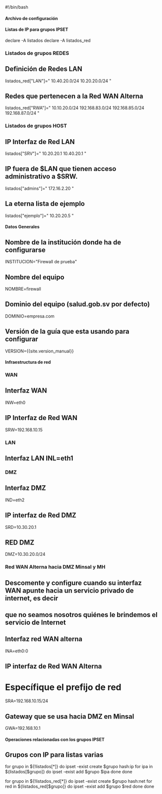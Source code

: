 #!/bin/bash
#### Archivo de configuración #### 

#### Listas de IP para grupos IPSET ##### 
declare -A listados
declare -A listados_red

### Listados de grupos REDES
## Definición de Redes LAN
listados_red["LAN"]="
    10.40.20.0/24
    10.20.20.0/24
"

## Redes que pertenecen a la Red WAN Alterna
listados_red["RWA"]="
    10.10.20.0/24
    192.168.83.0/24
    192.168.85.0/24
    192.168.87.0/24
" 
### Listados de grupos HOST
## IP Interfaz de Red LAN 
listados["SRV"]="
    10.20.20.1
    10.40.20.1
"

## IP fuera de $LAN que tienen acceso administrativo a $SRW.
listados["admins"]=" 
    172.16.2.20
"
## La eterna lista de ejemplo
listados["ejemplo"]="
    10.20.20.5
"

#### Datos Generales ####
## Nombre de la institución donde ha de configurarse
INSTITUCION="Firewall de prueba"
## Nombre del equipo
NOMBRE=firewall
## Dominio del equipo (salud.gob.sv por defecto)
DOMINIO=empresa.com
## Versión de la guía que esta usando para configurar
VERSION={{site.version_manual}}

#### Infraestructura de red ##### 
### WAN
## Interfaz WAN 
INW=eth0
## IP Interfaz de Red WAN
SRW=192.168.10.15

### LAN 
## Interfaz LAN INL=eth1

### DMZ
## Interfaz DMZ
IND=eth2
## IP interfaz de Red DMZ
SRD=10.30.20.1
## RED DMZ
DMZ=10.30.20.0/24 

### Red WAN Alterna hacia DMZ Minsal y MH
## Descomente y configure cuando su interfaz WAN apunte hacia un servicio privado de internet, es decir
## que no seamos nosotros quiénes le brindemos el servicio de Internet

## Interfaz red WAN alterna
INA=eth0:0
## IP interfaz de Red WAN Alterna
# Específique el prefijo de red
SRA=192.168.10.15/24
## Gateway que se usa hacia DMZ en Minsal
GWA=192.168.10.1

#### Operaciones relacionadas con los grupos IPSET #####
## Grupos con IP para listas varias
for grupo in ${!listados[*]}
do
    ipset -exist create $grupo hash:ip
    for ipa in ${listados[$grupo]}
    do
        ipset -exist add $grupo $ipa
    done
done

for grupo in ${!listados_red[*]}
do
    ipset -exist create $grupo hash:net
    for red in ${listados_red[$grupo]}
    do
        ipset -exist add $grupo $red
    done
done

